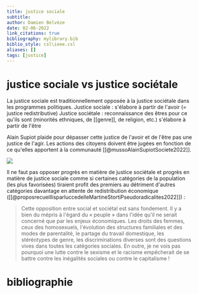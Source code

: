 ```yaml
---
title: justice sociale
subtitle:
author: Damien Belvèze
date: 02-06-2022
link_citations: true
bibliography: mylibrary.bib
biblio_style: csl\ieee.csl
aliases: []
tags: [justice]
---
```


# justice sociale vs justice sociétale

La justice sociale est traditionnellement opposée à la justice sociétale dans les programmes politiques. 
Justice sociale : s'élabore à partir de l'avoir (= justice redistributive)
Justice sociétale : reconnaissance des êtres pour ce qu'ils sont (minorités ethniques, de [[genre]], de religion, etc.) s'élabore à partir de l'être

Alain Supiot plaide pour dépasser cette justice de l'avoir et de l'être pas une justice de l'agir. Les actions des citoyens doivent être jugées en fonction de ce qu'elles apportent à la communauté [[@mussoAlainSupiotSociete2022]].

![](justice_sociale.jpg)

Il ne faut pas opposer progrès en matière de justice sociétale et progrès en matière de justice sociale comme si certaines catégories de la population (les plus favorisées) tiraient profit des premiers au détriment d'autres catégories davantage en attente de redistribution économique ([[@proposrecueillisparluccedelleMartineStortiPseudoradicalites2022]]) : 

> Cette opposition entre social et sociétal est sans fondement. Il y a bien du mépris à l'égard du « peuple » dans l'idée qu'il ne serait concerné que par les enjeux économiques. Les droits des femmes, ceux des homosexuels, l'évolution des structures familiales et des modes de parentalité, le partage du travail domestique, les stéréotypes de genre, les discriminations diverses sont des questions vives dans toutes les catégories sociales. En outre, je ne vois pas pourquoi une lutte contre le sexisme et le racisme empêcherait de se battre contre les inégalités sociales ou contre le capitalisme !







# bibliographie

